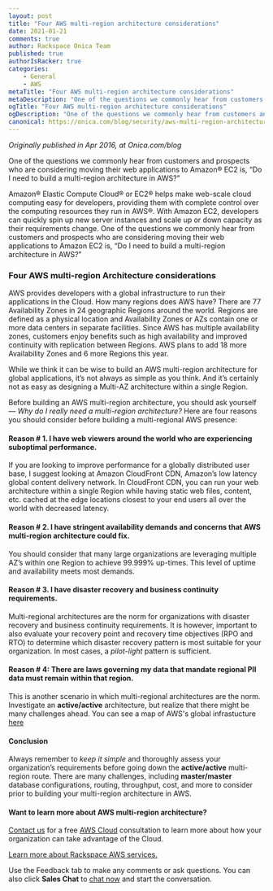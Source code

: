 ```yaml
---
layout: post
title: "Four AWS multi-region architecture considerations"
date: 2021-01-21
comments: true
author: Rackspace Onica Team
published: true
authorIsRacker: true
categories:
    - General
    - AWS
metaTitle: "Four AWS multi-region architecture considerations"
metaDescription: "One of the questions we commonly hear from customers and prospects who are considering moving their web applications to Amazon EC2 is, “Do I need to build a multi-region architecture in AWS?"
ogTitle: "Four AWS multi-region architecture considerations"
ogDescription: "One of the questions we commonly hear from customers and prospects who are considering moving their web applications to Amazon EC2 is, “Do I need to build a multi-region architecture in AWS?"
canonical: https://onica.com/blog/security/aws-multi-region-architecture/
---
```


*Originally published in Apr 2016, at Onica.com/blog*

One of the questions we commonly hear from customers and prospects who are considering moving their web applications to Amazon&reg; EC2 is, “Do I need to build a multi-region architecture in AWS?”

<!--more-->

Amazon&reg; Elastic Compute Cloud&reg; or EC2&reg; helps make web-scale cloud computing easy for developers, providing them with complete control over the computing resources they run in AWS&reg;. With Amazon EC2, developers can quickly spin up new server instances and scale up or down capacity as their requirements change. One of the questions we commonly hear from customers and prospects who are considering moving their web applications to Amazon EC2 is, “Do I need to build a multi-region architecture in AWS?”

### Four AWS multi-region Architecture considerations 

AWS provides developers with a global infrastructure to run their applications in the Cloud. How many regions does AWS have? There are 77 Availability Zones in 24 geographic Regions around the world. Regions are defined as a physical location and Availability Zones or AZs contain one or more data centers in separate facilities. Since AWS has multiple availability zones, customers enjoy benefits such as high availability and improved continuity with replication between Regions. AWS plans to add 18 more Availability Zones and 6 more Regions this year.

While we think it can be wise to build an AWS multi-region architecture for global applications, it’s not always as simple as you think. And it’s certainly not as easy as designing a Multi-AZ architecture within a single Region.

Before building an AWS multi-region architecture, you should ask yourself &mdash; *Why do I really need a multi-region architecture?* Here are four reasons you should consider before building a multi-regional AWS presence:

#### Reason # 1.  I have web viewers around the world who are experiencing suboptimal performance.

If you are looking to improve performance for a globally distributed user base, I suggest looking at Amazon CloudFront CDN, Amazon’s low latency global content delivery network. In CloudFront CDN, you can run your web architecture within a single Region while having static web files, content, etc. cached at the edge locations closest to your end users all over the world with decreased latency.

#### Reason # 2. I have stringent availability demands and concerns that AWS multi-region architecture could fix.

You should consider that many large organizations are leveraging multiple AZ’s within one Region to achieve 99.999% up-times. This level of uptime and availability meets most demands.

#### Reason # 3. I have disaster recovery and business continuity requirements.

Multi-regional architectures are the norm for organizations with disaster recovery and business continuity requirements. It is however, important to also evaluate your recovery point and recovery time objectives (RPO and RTO) to determine which disaster recovery pattern is most suitable for your organization. In most cases, a *pilot-light* pattern is sufficient.

#### Reason # 4: There are laws governing my data that mandate regional PII data must remain within that region.

This is another scenario in which multi-regional architectures are the norm. Investigate an **active/active** architecture, but realize that there might be many challenges ahead. You can see a map of AWS's global infrastucture [here](https://aws.amazon.com/es/about-aws/global-infrastructure/)

#### Conclusion

Always remember to *keep it simple* and thoroughly assess your organization’s requirements before going down the **active/active** multi-region route. There are many challenges, including **master/master** database configurations, routing, throughput, cost, and more to consider prior to building your multi-region architecture in AWS.

#### Want to learn more about AWS multi-region architecture?

[Contact us](https://onica.com/contact/) for a free [AWS Cloud](https://onica.com/amazon-web-services/) consultation to learn more about how your organization can take advantage of the Cloud.

<a class="cta blue" id="cta" href="https://www.rackspace.com/cloud/aws">Learn more about Rackspace AWS services.</a>

Use the Feedback tab to make any comments or ask questions. You can also click
**Sales Chat** to [chat now](https://www.rackspace.com/) and start the conversation.

